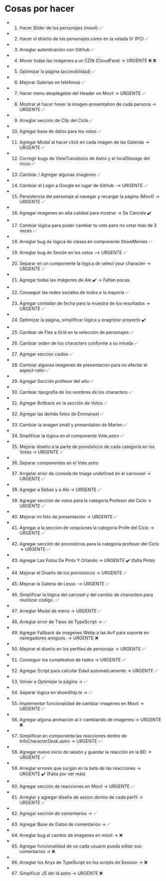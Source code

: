 # Cosas por hacer

-   1. Hacer Slider de los personajes (movil) ✅
-   2. Hacer el diseño de los personajes como en la velada IV (PC) ✅
-   3. Arreglar autenticación con GitHub ✅
-   4. Mover todas las imágenes a un CDN (CloudFare) -> URGENTE ❌ ❌
-   5. Optimizar la página (accesibilidad) ✅
-   6. Mejorar Galerias en teléfonos ✅
-   7. Hacer menu desplegable del Header en Movil -> URGENTE ✅
-   8. Mostrar al hacer hover la imagen-presentation de cada persona -> URGENTE ✅
-   9. Arreglar sección de Clip del Ciclo ✅
-   10. Agregar base de datos para los votos ✅
-   11. Agregar Modal al hacer click en cada imagen de las Galerias -> URGENTE ✅
-   12. Corregir bugs de ViewTransitions de Astro y el localStorage del inicio ✅
-   13. Cambiar / Agregar algunas imagenes ✅
-   14. Cambiar el Login a Google en lugar de GitHub --> URGENTE ✅
-   15. Persistencia del personaje al navegar y recargar la página (Movil) -> URGENTE ✅
-   16. Agregar imagenes en alta calidad para mostrar -> Se Cancela ✔️
-   17. Cambiar lógica para poder cambiar tu voto pero no votar más de 3 veces ✅
-   18. Arreglar bug de lógica de clases en componente ShowMemes ✅
-   19. Arreglar bug de Sesión en los votos --> URGENTE ✅
-   20. Separar en un componente la lógica de select your character -> URGENTE ✅
-   21. Agregar todas las imágenes de Ale ✔️ -> Faltan pocas
-   22. Conseguir las redes sociales de todos o la mayoría ✅
-   23. Agregar contador de fecha para la muestra de los resultados -> URGENTE ✅
-   24. Optimizar la página, simplificar lógica y oragnizar proyecto ✔️
-   25. Cambiar de Flex a Grid en la selección de personajes ✅
-   26. Cambiar orden de los characters conforme a su mirada ✅
-   27. Agregar seccion caidos ✅
-   28. Cambiar algunas imagenes de presentacion para no afectar el aspect-ratio ✅
-   29. Agregar Sección profesor del año ✅
-   30. Cambiar tipografía de los nombres de los characters ✅
-   31. Agregar Rollback en la sección de Votos ✅
-   32. Agregar las demás fotos de Emmanuel ✅
-   33. Cambiar la imagen small y presentation de Marlen ✅
-   34. Smplificar la lógica en el componente Vote.astro ✅
-   35. Mejorar diseño a la parte de pronósticos de cada categoría en los Votos -> URGENTE ✅
-   36. Separar componentes en el Vote.astro
-   37. Arrgelar error de consola de Image undefined en el carrousel -> URGENTE ✅
-   38. Agregar a Sebas y a Abi -> URGENTE ✅
-   39. Agregar sección de votos para la categoría Profesor del Ciclo -> URGENTE ✅
-   40. Mejorar mí foto de presentación -> URGENTE ✅
-   41. Agregar a la sección de votaciones la categoría Profe del Ciclo -> URGENTE ✅
-   42. Agregar sección de pronósticos para la categoría profesor del Ciclo -> URGENTE ✅
-   43. Agregar Las Fotos De Pinto Y Orlando -> URGENTE ✔️ (falta Pinto)
-   44. Mejorar el Diseño de los pronósticos -> URGENTE ✅
-   45. Mejorar la Galería de Lesss --> URGENTE ✅
-   46. Simplificar la lógica del carrusel y del cambio de characters para reutilizar código. ✅
-   47. Arreglar Modal de menú -> URGENTE ✅
-   48. Arreglar error de Tipos de TypeScript -> ✅
-   49. Agregar Fallback de imagenes Webp a las Avif para soporte en navegadores antiguos. -> URGENTE ❌
-   50. Mejorar el diseño en los perfiles de personaje -> URGENTE ✅
-   51. Conseguir los cumpleaños de todos -> URGENTE ✅
-   52. Agregar Script para calcular Edad automaticamente -> URGENTE ✅
-   53. Volver a Optimizar la página -> ✅
-   54. Separar lógica en showShip.ts -> ✅
-   55. Implementar funcionalidad de cambiar imagenes en Movil -> URGENTE ✅
-   56. Agregar alguna animación al ir cambiando de imagenes -> URGENTE ❌
-   57. Simplificar en componente las reacciones dentro de InfoCharacterDesk.astro -> URGENTE ✅
-   58. Agregar nuevo inicio de sesión y guardar la reacción en la BD -> URGENTE ✅
-   59. Arreglar errores que surgan en la beta de las reacciones -> URGENTE ✔️ (Falta por ver más)
-   60. Agregar sección de reacciones en Movil -> URGENTE ✅
-   61. Arreglar y agregar diseño de sesion dentro de cada perfil -> URGENTE ✅
-   62. Agregar sección de comentarios -> ✅
-   63. Agregar Base de Datos de comentarios -> ✅
-   64. Arreglar bug al cambio de imagenes en móvil -> ❌
-   65. Agregar funcionalidad de ue cada usuario pueda editar sus comentarios -> ❌
-   66. Arreglar los Anys de TypeScript en los scripts de Session -> ❌
-   67. Simpificar JS del id.astro -> URGENTE ❌